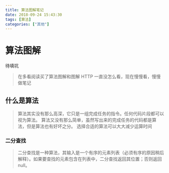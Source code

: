 ```yaml
---
title: 算法图解笔记
date: 2018-09-24 15:43:30
tags: [算法]
categories: ["其他"]
---
```


# 算法图解

待填坑

> 在多看阅读买了算法图解和图解 HTTP 一直没怎么看，现在慢慢看，慢慢做笔记

## 什么是算法

> 算法其实没有那么高深，它只是一组完成任务的指令。任何代码片段都可以视为算法。
> 算法又没有那么简单，虽然写出来的完成任务的代码都是算法，但是算法也有好坏之分。
> 选择合适的算法可以大大减少运算时间

<!--more-->

### 二分查找

> 二分查找是一种算法，其输入是一个有序的元素列表（必须有序的原因稍后解释）。如果要查找的元素包含在列表中，二分查找返回其位置；否则返回 null。
